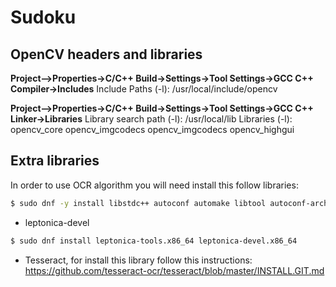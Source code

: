 # Sudoku

## OpenCV headers and libraries

**Project–>Properties->C/C++ Build->Settings->Tool Settings->GCC C++ Compiler->Includes**
	Include Paths (-l): /usr/local/include/opencv

**Project–>Properties->C/C++ Build->Settings->Tool Settings->GCC C++ Linker->Libraries**
	Library search path (-l): /usr/local/lib
	Libraries (-l): opencv_core opencv_imgcodecs opencv_imgcodecs opencv_highgui

## Extra libraries

 In order to use OCR algorithm you will need install this follow libraries:
```sh
$ sudo dnf -y install libstdc++ autoconf automake libtool autoconf-archive pkg-config gcc gcc-c++ make libjpeg-devel libpng-devel libtiff-devel zlib-devel
```


 * leptonica-devel

```sh
$ sudo dnf install leptonica-tools.x86_64 leptonica-devel.x86_64 
```

* Tesseract, for install this library follow this instructions:
https://github.com/tesseract-ocr/tesseract/blob/master/INSTALL.GIT.md
